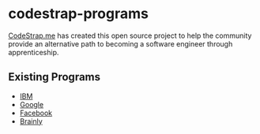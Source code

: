 # codestrap-programs
[CodeStrap.me](https://staging.codestrap.me) has created this open source project to help the community provide an alternative path
to becoming a software engineer through apprenticeship.

## Existing Programs
- [IBM](./apprenticeships/programs.md#ibm)
- [Google](./apprenticeships/programs.md#google)
- [Facebook](./apprenticeships/programs.md#facebook)
- [Brainly](./apprenticeships/programs.md#brainly)

